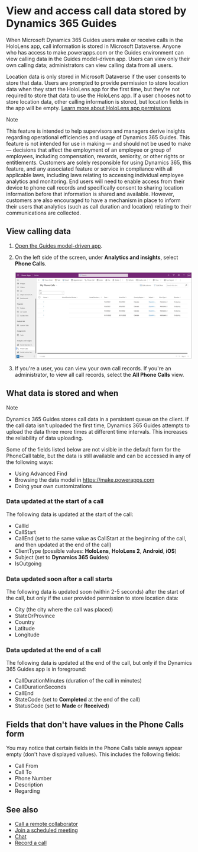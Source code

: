 # View and access call data stored by Dynamics 365 Guides

When Microsoft Dynamics 365 Guides users make or receive calls in the HoloLens app, call information is stored in Microsoft Dataverse. Anyone who has access to make.powerapps.com or the Guides environment can view calling data in the Guides model-driven app. Users can view only their own calling data; administrators can view calling data from all users. 

Location data is only stored in Microsoft Dataverse if the user consents to store that data. Users are prompted to provide permission to store location data when they start the HoloLens app for the first time, but they're not required to store that data to use the HoloLens app. If a user chooses not to store location data, other calling information is stored, but location fields in the app will be empty. [Learn more about HoloLens app permissions](hololens-permissions.md)

> [!Note]
> This feature is intended to help supervisors and managers derive insights regarding operational efficiencies and usage of Dynamics 365 Guides. This feature is not intended for use in making — and should not be used to make — decisions that affect the employment of an employee or group of employees, including compensation, rewards, seniority, or other rights or entitlements. Customers are solely responsible for using Dynamics 365, this feature, and any associated feature or service in compliance with all applicable laws, including laws relating to accessing individual employee analytics and monitoring. End users will need to enable access from their device to phone call records and specifically consent to sharing location information before that information is shared and available. However, customers are also encouraged to have a mechanism in place to inform their users that analytics (such as call duration and location) relating to their communications are collected.

## View calling data

1. [Open the Guides model-driven app](open-model-driven-app.md).

2. On the left side of the screen, under **Analytics and insights**, select **Phone Calls**.

    ![Screenshot of model-driven app with call information.](media/call-logging-model-driven-app.JPG "Screenshot of model-driven app with call information")

3. If you're a user, you can view your own call records. If you're an administrator, to view all call records, select the **All Phone Calls** view. 

## What data is stored and when

> [!NOTE]
> Dynamics 365 Guides stores call data in a persistent queue on the client. If the call data isn't uploaded the first time, Dynamics 365 Guides attempts to  upload the data three more times at different time intervals. This increases the reliability of data uploading.

Some of the fields listed below are not visible in the default form for the PhoneCall table, but the data is still available and can be accessed in any of the following ways:

- Using Advanced Find
- Browsing the data model in https://make.powerapps.com
- Doing your own customizations

### Data updated at the start of a call

The following data is updated at the start of the call: 

- CallId
- CallStart
- CallEnd (set to the same value as CallStart at the beginning of the call, and then updated at the end of the call)
- ClientType (possible values: **HoloLens**, **HoloLens 2**, **Android**, **iOS**)
- Subject (set to **Dynamics 365 Guides**)
- IsOutgoing
 
### Data updated soon after a call starts

The following data is updated soon (within 2-5 seconds) after the start of the call, but only if the user provided permission to store location data:

- City (the city where the call was placed)
- StateOrProvince
- Country
- Latitude
- Longitude 

### Data updated at the end of a call

The following data is updated at the end of the call, but only if the Dynamics 365 Guides app is in foreground:

- CallDurationMinutes (duration of the call in minutes)
- CallDurationSeconds
- CallEnd
- StateCode (set to **Completed** at the end of the call)
- StatusCode (set to **Made** or **Received**)

## Fields that don't have values in the Phone Calls form

You may notice that certain fields in the Phone Calls table aways appear empty (don't have displayed vallues). This includes the following fields:

- Call From
- Call To
- Phone Number
- Description
- Regarding






## See also

- [Call a remote collaborator](calling-start-call.md)
- [Join a scheduled meeting](calling-meetings.md)
- [Chat](calling-chat-file-sharing.md)
- [Record a call](calling-record-call.md)


